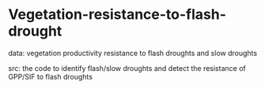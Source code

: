 # Vegetation-resistance-to-flash-drought

data: vegetation productivity resistance to flash droughts and slow droughts

src: the code to identify flash/slow droughts and detect the resistance of GPP/SIF to flash droughts

